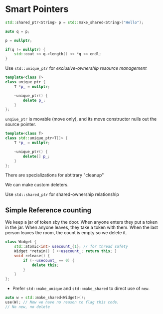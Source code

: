 # Smart Pointers

```C++
std::shared_ptr<String> p = std::make_shared<String>("Hello");

auto q = p;

p = nullptr;

if(q != nullptr) {
    std::cout << q->length() << *q << endl;
}
```

Use `std::unique_ptr` for *exclusive-ownership resource management*

```C++
template<class T>
class unique_ptr {
    T *p_ = nullptr;

    ~unique_ptr() {
        delete p_;
    }
};
```

`unqiue_ptr` is movable (move only), and its move constructor nulls out the source pointer.

```c++
template<class T>
class std::unique_ptr<T[]> {
    T *p_ = nullptr;

    ~unique_ptr() {
        delete[] p_;
    }
};
```

There are specializations for abtitrary "cleanup"

We can make custom deleters. 

Use `std::shared_ptr` for shared-ownership relationship 

## Simple Reference counting

We keep a jar of token sby the door. When anyone enters they put a token in the jar. When anyone leaves, they take a token with them. When the last person leaves the room, the count is empty so we delete it. 

```c++
class Widget {
    std::atomic<int> usecount_{1}; // for thread safety
    Widget *retain() { ++usecount_; return this; }
    void release() {
        if (--usecount_ == 0) {
            delete this;
        } 
    }
};
```

- Prefer `std::make_unique` and `std::make_shared` to direct use of `new`.

```C++
auto w = std::make_shared<Widget>();
use(W); // Now we have no reason to flag this code. 
// No new, no delete
```


